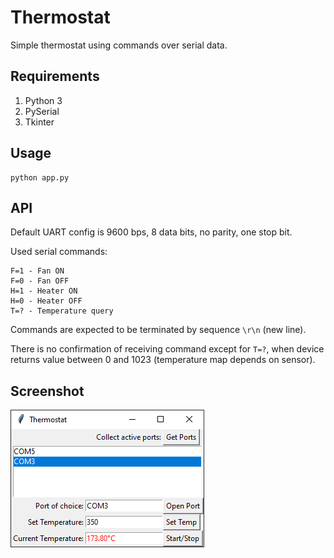 # Thermostat

Simple thermostat using commands over serial data.

## Requirements

1. Python 3
1. PySerial
1. Tkinter

## Usage

```
python app.py
```

## API

Default UART config is 9600 bps, 8 data bits, no parity, one stop bit.

Used serial commands:

```
F=1 - Fan ON
F=0 - Fan OFF
H=1 - Heater ON
H=0 - Heater OFF
T=? - Temperature query
```

Commands are expected to be terminated by sequence `\r\n` (new line).

There is no confirmation of receiving command except for `T=?`, when device
returns value between 0 and 1023 (temperature map depends on sensor).

## Screenshot

![image](img/main.png)